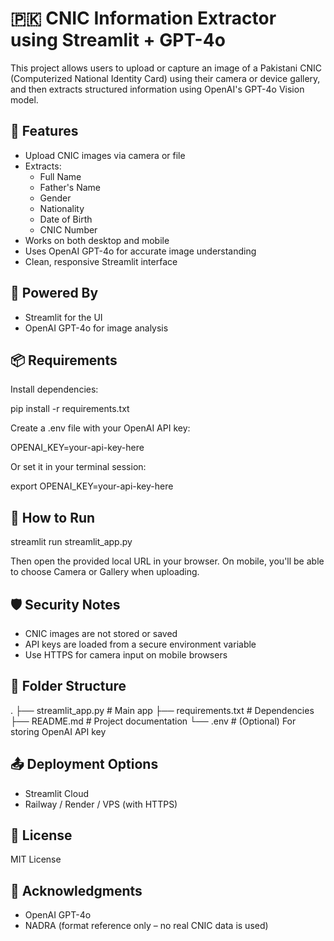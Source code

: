 # 🇵🇰 CNIC Information Extractor using Streamlit + GPT-4o

This project allows users to upload or capture an image of a Pakistani CNIC (Computerized National Identity Card) using their camera or device gallery, and then extracts structured information using OpenAI's GPT-4o Vision model.

## 🚀 Features

- Upload CNIC images via camera or file
- Extracts:
  - Full Name
  - Father's Name
  - Gender
  - Nationality
  - Date of Birth
  - CNIC Number
- Works on both desktop and mobile
- Uses OpenAI GPT-4o for accurate image understanding
- Clean, responsive Streamlit interface

## 🧠 Powered By

- Streamlit for the UI
- OpenAI GPT-4o for image analysis

## 📦 Requirements

Install dependencies:

pip install -r requirements.txt

Create a .env file with your OpenAI API key:

OPENAI_KEY=your-api-key-here

Or set it in your terminal session:

export OPENAI_KEY=your-api-key-here

## 📝 How to Run

streamlit run streamlit_app.py

Then open the provided local URL in your browser. On mobile, you'll be able to choose Camera or Gallery when uploading.

## 🛡️ Security Notes

- CNIC images are not stored or saved
- API keys are loaded from a secure environment variable
- Use HTTPS for camera input on mobile browsers

## 📁 Folder Structure

.
├── streamlit_app.py        # Main app
├── requirements.txt        # Dependencies
├── README.md               # Project documentation
└── .env                    # (Optional) For storing OpenAI API key

## 📤 Deployment Options

- Streamlit Cloud
- Railway / Render / VPS (with HTTPS)

## 📄 License

MIT License

## 🙏 Acknowledgments

- OpenAI GPT-4o
- NADRA (format reference only – no real CNIC data is used)

